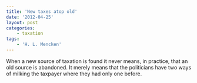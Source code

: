 ```yaml
---
title: 'New taxes atop old'
date: '2012-04-25'
layout: post
categories:
    - taxation
tags:
    - 'H. L. Mencken'
---
```


When a new source of taxation is found it never means, in practice, that an old source is abandoned. It merely means that the politicians have two ways of milking the taxpayer where they had only one before.